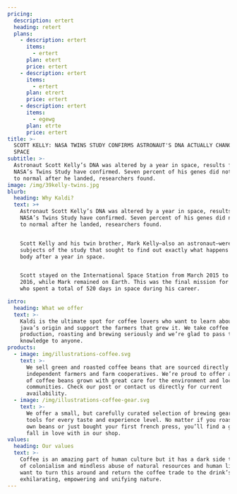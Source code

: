 ```yaml
---
pricing:
  description: ertert
  heading: retert
  plans:
    - description: ertert
      items:
        - ertert
      plan: etert
      price: ertert
    - description: ertert
      items:
        - ertert
      plan: etrert
      price: ertert
    - description: ertert
      items:
        - egewg
      plan: etrte
      price: ertert
title: >-
  SCOTT KELLY: NASA TWINS STUDY CONFIRMS ASTRONAUT'S DNA ACTUALLY CHANGED IN
  SPACE
subtitle: >-
  Astronaut Scott Kelly’s DNA was altered by a year in space, results from
  NASA’s Twins Study have confirmed. Seven percent of his genes did not return
  to normal after he landed, researchers found.
image: /img/39kelly-twins.jpg
blurb:
  heading: Why Kaldi?
  text: >+
    Astronaut Scott Kelly’s DNA was altered by a year in space, results from
    NASA’s Twins Study have confirmed. Seven percent of his genes did not return
    to normal after he landed, researchers found.


    Scott Kelly and his twin brother, Mark Kelly—also an astronaut—were the
    subjects of the study that sought to find out exactly what happens to the
    body after a year in space.


    Scott stayed on the International Space Station from March 2015 to March
    2016, while Mark remained on Earth. This was the final mission for Scott,
    who spent a total of 520 days in space during his career.

intro:
  heading: What we offer
  text: >-
    Kaldi is the ultimate spot for coffee lovers who want to learn about their
    java’s origin and support the farmers that grew it. We take coffee
    production, roasting and brewing seriously and we’re glad to pass that
    knowledge to anyone.
products:
  - image: img/illustrations-coffee.svg
    text: >-
      We sell green and roasted coffee beans that are sourced directly from
      independent farmers and farm cooperatives. We’re proud to offer a variety
      of coffee beans grown with great care for the environment and local
      communities. Check our post or contact us directly for current
      availability.
  - image: /img/illustrations-coffee-gear.svg
    text: >-
      We offer a small, but carefully curated selection of brewing gear and
      tools for every taste and experience level. No matter if you roast your
      own beans or just bought your first french press, you’ll find a gadget to
      fall in love with in our shop.
values:
  heading: Our values
  text: >-
    Coffee is an amazing part of human culture but it has a dark side too – one
    of colonialism and mindless abuse of natural resources and human lives. We
    want to turn this around and return the coffee trade to the drink’s
    exhilarating, empowering and unifying nature.
---
```


